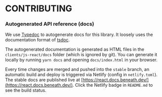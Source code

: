 # CONTRIBUTING

### Autogenerated API reference (docs)

We use [Typedoc](https://typedoc.org/) to autogenerate docs for this library. It loosely uses the documentation format of [tsdoc](https://github.com/microsoft/tsdoc).

The autogenerated documentation is generated as HTML files in the `clients/js-react/docs` folder (which is ignored by git). You can generate it locally by running `yarn docs` and opening `docs/index.html` in your browser.

Every time changes are merged and pushed into the `stable` branch, an automatic build and deploy is triggered via Netlify (config in `netlify.toml`). The stable docs are published live at [https://react.docs.beneath.dev/](https://react.docs.beneath.dev/). Click the Netlify badge in `README.md` to see the build status. 
